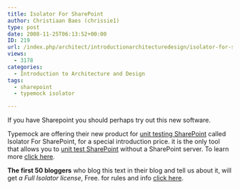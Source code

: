 ```yaml
---
title: Isolator For SharePoint
author: Christiaan Baes (chrissie1)
type: post
date: 2008-11-25T06:13:52+00:00
ID: 219
url: /index.php/architect/introductionarchitecturedesign/isolator-for-sharepoint/
views:
  - 3178
categories:
  - Introduction to Architecture and Design
tags:
  - sharepoint
  - typemock isolator

---
```

If you have Sharepoint you should perhaps try out this new software.

Typemock are offering their new product for [unit testing SharePoint][1] called Isolator For SharePoint, for a special introduction price. it is the only tool that allows you to [unit test SharePoint][2] without a SharePoint server. To learn more [click here][1].

**The first 50 bloggers** who blog this text in their blog and tell us about it, will get _a Full Isolator license_, Free. for rules and info [click here][3].

 [1]: http://www.typemock.com/sharepointpage.php?utm_source=sp_bb&utm_medium=blog_4sp&utm_campaign=sp_bb
 [2]: http://blog.typemock.com/2008/11/newisolatorforsharepointtoolforunittest.html?utm_source=typeblog&utm_medium=sp_bb&utm_campaign=typeblog
 [3]: http://blog.typemock.com/2008/11/newisolatorforsharepointtoolforunittest.html
